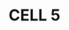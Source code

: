 ---
page: home
title: CELL 5
heading: >
    start today


    scale tomorrow
image: img/cell5/cell-5-logo-black.svg
bannerImg: img/banner-2.png
text: >
    we are technology experts delivering 
    
    
    scalable start-up solutions
footer: >
    If you are not ready to engage with us yet and have questions or need more convincing, invite us to pitch to you. **[Let us Pitch?](/contact)**
preludes:
  - heading: "People"
    moreLink: "/people"
    text: >
      We are currently [7 people](/people), in a distributed remote team, supported by an extensive freelance network.
      
      
      We have experience delivering start-up products from scratch, and supporting them through launches, pivots and scale-ups. 
      
      
      We blend teams with our clients, providing anywhere between one developer or an entire start-up technology team, including acting CTO.
    imageUrl: "/img/SVG/people-media.svg"

  - heading: "Clients"
    moreLink: "/clients"
    text: > 
      [Our clients](/clients) are small businesses with between 1-50 people. They are either bootstrapping, early-stage start-ups or trying to make strategic IT investment on a limited budget.
      

      They want to get to market rapidly and iteratively and are looking for an experienced, affordable start-up technology partner who can build or extend their product quickly and sustainably.
      
    imageUrl: "/img/SVG/client-media.svg"

  - heading: "Values"
    moreLink: "/values"
    text: >
      We take [our values](/values) seriously. We can tell you stories about how our actions reflect our values, and what influenced us to form them. 
      
      
      They are most useful to help remind us when we go off track, and to help filter [the people](/people) and [the clients](/clients) we choose to work with.
       

    imageUrl: "/img/SVG/values-media.svg"

  - heading: "Process"
    moreLink: "/process"
    text: >
      We are always open to discuss better ways of working. We try to keep the balance right between having a light process that empowers people, and having enough process to stay organized. 
      

      If you have feedback on our process we would really enjoy discussing it. 


    details:
      - name: Establish Fit & Agree Mission
        id: process-1
        text: >
          Within the first conversation with a client we establish if there is a fit.
      - name: Blend a Team
        id: process-2
        text: >
          The recipe for success always starts with the right team.
      - name: Execute
        id: process-3
        text: >
          When we start to execute we like to empower and trust the team to mostly self-organize to maximize delivery.
      - name: Amplify
        id: process-4
        text: >
          Delivery is not done when the product is launched. It is done when value is created and maximized.
    imageUrl: "/img/SVG/process.svg"
    
  - heading: "Tools & Techniques"
    moreLink: "/tools"
    text: >
      Being a remote-first, small I.T. consultancy means we have tried a lot of [tools](/tools) and are always trying to improve our [techniques](/tools).  
    imageUrl: "/img/SVG/tools-media.svg"

---